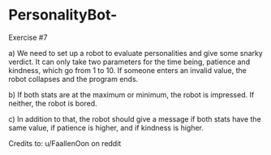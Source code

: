 # PersonalityBot-

Exercise #7

a) We need to set up a robot to evaluate personalities and give some snarky verdict. It can only take two parameters for the time being, patience and kindness, which go from 1 to 10. If someone enters an invalid value, the robot collapses and the program ends.

b) If both stats are at the maximum or minimum, the robot is impressed. If neither, the robot is bored.

c) In addition to that, the robot should give a message if both stats have the same value, if patience is higher, and if kindness is higher. 

Credits to: u/FaallenOon on reddit
